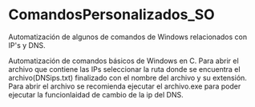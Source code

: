 # ComandosPersonalizados_SO
Automatización de algunos de comandos de Windows relacionados con IP's y DNS.

Automatización de comandos básicos de Windows en C. Para abrir el archivo que contiene las IPs seleccionar la ruta donde se encuentra el archivo(DNSips.txt) finalizado con el nombre del archivo y su extensión. Para abrir el archivo se recomienda ejecutar el archivo.exe para poder ejecutar la funcionlaidad de cambio de la ip del DNS.

